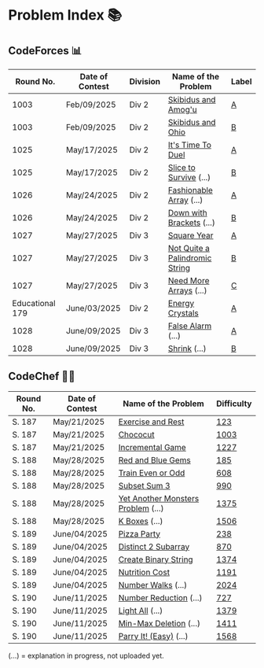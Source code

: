 # Problem Index 📚

## CodeForces 📊
| Round No.     | Date of Contest | Division | Name of the Problem                           | Label |
| ------------- | --------------- | -------- | --------------------------------------------- | ----------- |
| 1003          | Feb/09/2025     | Div 2    | [Skibidus and Amog'u](https://github.com/risha2211/Competitive-Programming/blob/main/Skibidus-and-Amog'u.md)     | [A](https://codeforces.com/contest/2065/problem/A)          |
| 1003          | Feb/09/2025     | Div 2    | [Skibidus and Ohio](https://github.com/risha2211/Competitive-Programming/blob/main/Skibidus-and-Ohio.md)       | [B](https://codeforces.com/contest/2065/problem/B)         |
| 1025          | May/17/2025     | Div 2    | [It's Time To Duel](https://github.com/risha2211/Competitive-Programming/blob/main/It's-Time-To-Duel.md)       | [A](https://codeforces.com/contest/2109/problem/A)         |
| 1025          | May/17/2025     | Div 2    | [Slice to Survive](https://github.com/risha2211/Competitive-Programming/blob/main/Slice-to-Survive.md) (...)         | [B](https://codeforces.com/contest/2109/problem/B)          |
| 1026          | May/24/2025     | Div 2    | [Fashionable Array](https://github.com/risha2211/Competitive-Programming/blob/main/Fashionable-Array.md) (...)       | [A](https://codeforces.com/contest/2110/problem/A)          |
| 1026          | May/24/2025     | Div 2    | [Down with Brackets](https://github.com/risha2211/Competitive-Programming/blob/main/Down-with-Brackets.md) (...)    | [B](https://codeforces.com/contest/2110/problem/B)           |
| 1027          | May/27/2025     | Div 3    | [Square Year](https://github.com/risha2211/Competitive-Programming/blob/main/Square-Year.md)                  | [A](https://codeforces.com/contest/2114/problem/A)          |
| 1027          | May/27/2025     | Div 3    | [Not Quite a Palindromic String](https://github.com/risha2211/Competitive-Programming/blob/main/Not-Quite-a-Palindromic-String.md) |[B](https://codeforces.com/contest/2114/problem/B)           |
| 1027          | May/27/2025     | Div 3    | [Need More Arrays](https://github.com/risha2211/Competitive-Programming/blob/main/Need-More-Arrays.md) (...)           | [C](https://codeforces.com/contest/2114/problem/C)           |
| Educational 179 | June/03/2025  | Div 2    | [Energy Crystals](https://github.com/risha2211/Competitive-Programming/blob/main/Energy-Crystals.md)    | [A](https://codeforces.com/contest/2111/problem/A)       |
| 1028          | June/09/2025            | Div 3    | [False Alarm](https://github.com/risha2211/Competitive-Programming/blob/main/False-Alarm.md) (...)| [A](https://codeforces.com/contest/2117/problem/A) |
| 1028          | June/09/2025            | Div 3    | [Shrink](https://github.com/risha2211/Competitive-Programming/blob/main/Shrink.md) (...) | [B](https://codeforces.com/contest/2117/problem/B) |



## CodeChef 🧑‍🍳

| Round No. | Date of Contest | Name of the Problem                                                                                          | Difficulty                                         |
| --------- | --------------- | ------------------------------------------------------------------------------------------------------------ | -------------------------------------------------- |
| S. 187    | May/21/2025     | [Exercise and Rest](https://github.com/risha2211/Competitive-Programming/blob/main/Exercise-and-Rest.md)     | [123](https://www.codechef.com/problems/EXREST)    |
| S. 187    | May/21/2025     | [Chococut](https://github.com/risha2211/Competitive-Programming/blob/main/Chococut.md)                        | [1003](https://www.codechef.com/problems/CHOCUT)   |
| S. 187    | May/21/2025     | [Incremental Game](https://github.com/risha2211/Competitive-Programming/blob/main/Incremental-Game.md)        | [1227](https://www.codechef.com/problems/INCGAME)  |
| S. 188    | May/28/2025     | [Red and Blue Gems](https://github.com/risha2211/Competitive-Programming/blob/main/Red-and-Blue-Gems.md)     | [185](https://www.codechef.com/problems/REDBLUEGEM)|
| S. 188    | May/28/2025     | [Train Even or Odd](https://github.com/risha2211/Competitive-Programming/blob/main/Train-Even-or-Odd.md)      | [608](https://www.codechef.com/problems/TRAINEVOD) |
| S. 188    | May/28/2025     | [Subset Sum 3](https://github.com/risha2211/Competitive-Programming/blob/main/Subset-Sum-3.md)               | [990](https://www.codechef.com/problems/SUBSUM3)   |
| S. 188    | May/28/2025     | [Yet Another Monsters Problem](https://github.com/risha2211/Competitive-Programming/blob/main/Yet-Another-Monsters-Problem.md) (...) | [1375](https://www.codechef.com/problems/YETMON)   |
| S. 188    | May/28/2025     | [K Boxes](https://github.com/risha2211/Competitive-Programming/blob/main/K-Boxes.md) (...)                       | [1506](https://www.codechef.com/problems/KBOXES)   |
| S. 189    | June/04/2025    | [Pizza Party](https://github.com/risha2211/Competitive-Programming/blob/main/Pizza-Party.md)                | [238](https://www.codechef.com/problems/PIZZAPARTY)|
| S. 189    | June/04/2025    | [Distinct 2 Subarray](https://github.com/risha2211/Competitive-Programming/blob/main/Distinct-2-Subarray.md) | [870](https://www.codechef.com/problems/DIS2SUB)   |
| S. 189    | June/04/2025    | [Create Binary String](https://github.com/risha2211/Competitive-Programming/blob/main/Create-Binary-String.md)| [1374](https://www.codechef.com/problems/CREATEBINSTR) |
| S. 189    | June/04/2025    | [Nutrition Cost](https://github.com/risha2211/Competitive-Programming/blob/main/Nutrition-Cost.md)           | [1191](https://www.codechef.com/problems/NUTRICOST)|
| S. 189    | June/04/2025    | [Number Walks](https://github.com/risha2211/Competitive-Programming/blob/main/Number-Walks.md) (...)              | [2024](https://www.codechef.com/problems/NUMBERWALK)|
| S. 190    | June/11/2025    | [Number Reduction](https://github.com/risha2211/Competitive-Programming/blob/main/Number-Reduction.md) (...)      | [727](https://www.codechef.com/problems/RED23) |
| S. 190    | June/11/2025    | [Light All](https://github.com/risha2211/Competitive-Programming/blob/main/Light-All.md) (...)                    | [1379](https://www.codechef.com/problems/LTALL) |
| S. 190    | June/11/2025    | [Min-Max Deletion](https://github.com/risha2211/Competitive-Programming/blob/main/Min-Max-Deletion.md) (...)      | [1411](https://www.codechef.com/problems/MNMXDEL)|
| S. 190    | June/11/2025    | [Parry It! (Easy)](https://github.com/risha2211/Competitive-Programming/blob/main/Parry-It-Easy.md) (...)         | [1568](https://www.codechef.com/problems/MXPARREZ)|


(...) = explanation in progress, not uploaded yet.
